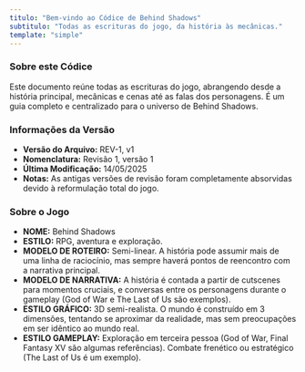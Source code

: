 ```yaml
---
titulo: "Bem-vindo ao Códice de Behind Shadows"
subtitulo: "Todas as escrituras do jogo, da história às mecânicas."
template: "simple"
---
```


### Sobre este Códice
Este documento reúne todas as escrituras do jogo, abrangendo desde a história principal, mecânicas e cenas até as falas dos personagens. É um guia completo e centralizado para o universo de Behind Shadows.

### Informações da Versão
- **Versão do Arquivo:** REV-1, v1
- **Nomenclatura:** Revisão 1, versão 1
- **Última Modificação:** 14/05/2025
- **Notas:** As antigas versões de revisão foram completamente absorvidas devido à reformulação total do jogo.

### Sobre o Jogo
- **NOME:** Behind Shadows
- **ESTILO:** RPG, aventura e exploração.
- **MODELO DE ROTEIRO:** Semi-linear. A história pode assumir mais de uma linha de raciocínio, mas sempre haverá pontos de reencontro com a narrativa principal.
- **MODELO DE NARRATIVA:** A história é contada a partir de cutscenes para momentos cruciais, e conversas entre os personagens durante o gameplay (God of War e The Last of Us são exemplos).
- **ESTILO GRÁFICO:** 3D semi-realista. O mundo é construído em 3 dimensões, tentando se aproximar da realidade, mas sem preocupações em ser idêntico ao mundo real.
- **ESTILO GAMEPLAY:** Exploração em terceira pessoa (God of War, Final Fantasy XV são algumas referências). Combate frenético ou estratégico (The Last of Us é um exemplo).